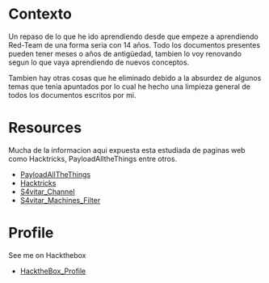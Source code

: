 # Contexto

Un repaso de lo que he ido aprendiendo desde que empeze a aprendiendo Red-Team de una forma seria con 14 años.
Todo los documentos presentes pueden tener meses o años de antigüedad, tambien lo voy renovando segun lo que vaya aprendiendo de nuevos conceptos.

Tambien hay otras cosas que he eliminado debido a la absurdez de algunos temas que tenia apuntados por lo cual he hecho una limpieza general de todos los documentos escritos por mi.

# Resources
Mucha de la informacion aqui expuesta esta estudiada de paginas web como Hacktricks, PayloadAlltheThings entre otros.

- [PayloadAllTheThings](https://github.com/swisskyrepo/PayloadsAllTheThings)
- [Hacktricks](https://book.hacktricks.xyz/welcome/readme)
- [S4vitar_Channel](https://www.youtube.com/c/S4viOnLive/videos)
- [S4vitar_Machines_Filter](https://htbmachines.github.io/)

# Profile
See me on Hackthebox
- [HacktheBox_Profile](https://app.hackthebox.com/profile/376167)
